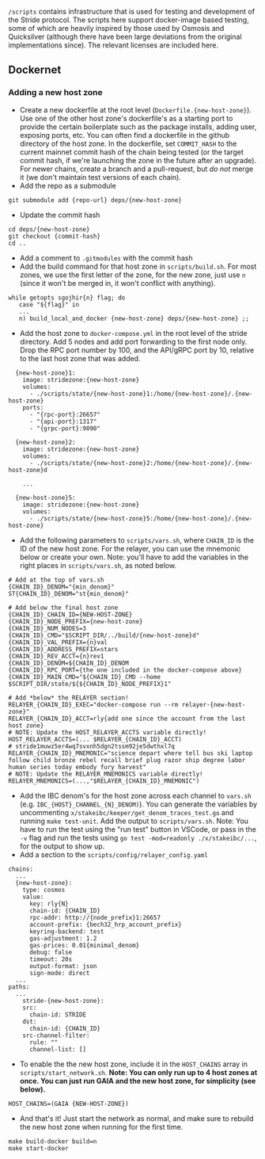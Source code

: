 `/scripts` contains infrastructure that is used for testing and development of the Stride protocol. The scripts here support docker-image based testing, some of which are heavily inspired by those used by Osmosis and Quicksilver (although there have been large deviations from the original implementations since). The relevant licenses are included here.

## Dockernet
### Adding a new host zone
* Create a new dockerfile at the root level (`Dockerfile.{new-host-zone}`). Use one of the other host zone's dockerfile's as a starting port to provide the certain boilerplate such as the package installs, adding user, exposing ports, etc. You can often find a dockerfile in the github directory of the host zone. In the dockerfile, set `COMMIT_HASH` to the current mainnet commit hash of the chain being tested (or the target commit hash, if we're launching the zone in the future after an upgrade). For newer chains, create a branch and a pull-request, but *do not* merge it (we don't maintain test versions of each chain).
* Add the repo as a submodule
```
git submodule add {repo-url} deps/{new-host-zone}
```
* Update the commit hash
```
cd deps/{new-host-zone}
git checkout {commit-hash}
cd ..
```
* Add a comment to `.gitmodules` with the commit hash
* Add the build command for that host zone in `scripts/build.sh`. For most zones, we use the first letter of the zone, for the new zone, just use `n` (since it won't be merged in, it won't conflict with anything).
```
while getopts sgojhir{n} flag; do
   case "${flag}" in
   ...
   n) build_local_and_docker {new-host-zone} deps/{new-host-zone} ;;  
```
* Add the host zone to `docker-compose.yml` in the root level of the stride directory. Add 5 nodes and add port forwarding to the first node only. Drop the RPC port number by 100, and the API/gRPC port by 10, relative to the last host zone that was added.
```
  {new-host-zone}1:
    image: stridezone:{new-host-zone}
    volumes:
      - ./scripts/state/{new-host-zone}1:/home/{new-host-zone}/.{new-host-zone}
    ports:
      - "{rpc-port}:26657"
      - "{api-port}:1317"
      - "{grpc-port}:9090"

  {new-host-zone}2:
    image: stridezone:{new-host-zone}
    volumes:
      - ./scripts/state/{new-host-zone}2:/home/{new-host-zone}/.{new-host-zone}d

    ...

  {new-host-zone}5:
    image: stridezone:{new-host-zone}
    volumes:
      - ./scripts/state/{new-host-zone}5:/home/{new-host-zone}/.{new-host-zone}
```
* Add the following parameters to `scripts/vars.sh`, where `CHAIN_ID` is the ID of the new host zone. For the relayer, you can use the mnemonic below or create your own. Note: you'll have to add the variables in the right places in `scripts/vars.sh`, as noted below.
```
# Add at the top of vars.sh
{CHAIN_ID}_DENOM="{min_denom}"
ST{CHAIN_ID}_DENOM="st{min_denom}"

# Add below the final host zone
{CHAIN_ID}_CHAIN_ID={NEW-HOST-ZONE}
{CHAIN_ID}_NODE_PREFIX={new-host-zone}
{CHAIN_ID}_NUM_NODES=3
{CHAIN_ID}_CMD="$SCRIPT_DIR/../build/{new-host-zone}d"
{CHAIN_ID}_VAL_PREFIX={n}val
{CHAIN_ID}_ADDRESS_PREFIX=stars
{CHAIN_ID}_REV_ACCT={n}rev1
{CHAIN_ID}_DENOM=${CHAIN_ID}_DENOM
{CHAIN_ID}_RPC_PORT={the one included in the docker-compose above}
{CHAIN_ID}_MAIN_CMD="${CHAIN_ID}_CMD --home $SCRIPT_DIR/state/${${CHAIN_ID}_NODE_PREFIX}1"

# Add *below* the RELAYER section!
RELAYER_{CHAIN_ID}_EXEC="docker-compose run --rm relayer-{new-host-zone}"
RELAYER_{CHAIN_ID}_ACCT=rly{add one since the account from the last host zone}
# NOTE: Update the HOST_RELAYER_ACCTS variable directly!
HOST_RELAYER_ACCTS=(... $RELAYER_{CHAIN_ID}_ACCT)
# stride1muwz5er4wq7svxnh5dgn2tssm92je5dwthxl7q
RELAYER_{CHAIN_ID}_MNEMONIC="science depart where tell bus ski laptop follow child bronze rebel recall brief plug razor ship degree labor human series today embody fury harvest"
# NOTE: Update the RELAYER_MNEMONICS variable directly!
RELAYER_MNEMONICS=(...,"$RELAYER_{CHAIN_ID}_MNEMONIC")

```
* Add the IBC denom's for the host zone across each channel to `vars.sh` (e.g. `IBC_{HOST}_CHANNEL_{N}_DENOM)`). You can generate the variables by uncommenting `x/stakeibc/keeper/get_denom_traces_test.go` and running `make test-unit`. Add the output to `scripts/vars.sh`. Note: You have to run the test using the "run test" button in VSCode, or pass in the `-v` flag and run the tests using `go test -mod=readonly ./x/stakeibc/...`, for the output to show up.
* Add a section to the `scripts/config/relayer_config.yaml`
```
chains:
  ...
  {new-host-zone}:
    type: cosmos
    value:
      key: rly{N}
      chain-id: {CHAIN_ID}
      rpc-addr: http://{node_prefix}1:26657
      account-prefix: {bech32_hrp_account_prefix}
      keyring-backend: test
      gas-adjustment: 1.2
      gas-prices: 0.01{minimal_denom}
      debug: false
      timeout: 20s
      output-format: json
      sign-mode: direct
  ...
paths:
  ...
    stride-{new-host-zone}:
    src:
      chain-id: STRIDE
    dst:
      chain-id: {CHAIN_ID}
    src-channel-filter:
      rule: ""
      channel-list: []
```
* To enable the the new host zone, include it in the `HOST_CHAINS` array in `scripts/start_network.sh`. **Note: You can only run up to 4 host zones at once. You can just run GAIA and the new host zone, for simplicity (see below).**
```
HOST_CHAINS=(GAIA {NEW-HOST-ZONE})
```
* And that's it! Just start the network as normal, and make sure to rebuild the new host zone when running for the first time. 
```
make build-docker build=n
make start-docker
```
